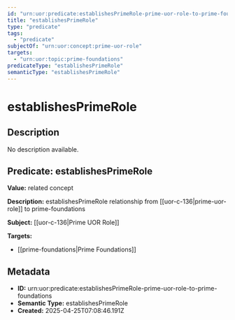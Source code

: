 ```yaml
---
id: "urn:uor:predicate:establishesPrimeRole-prime-uor-role-to-prime-foundations"
title: "establishesPrimeRole"
type: "predicate"
tags:
  - "predicate"
subjectOf: "urn:uor:concept:prime-uor-role"
targets:
  - "urn:uor:topic:prime-foundations"
predicateType: "establishesPrimeRole"
semanticType: "establishesPrimeRole"
---
```


# establishesPrimeRole

## Description

No description available.

## Predicate: establishesPrimeRole

**Value:** related concept

**Description:** establishesPrimeRole relationship from [[uor-c-136|prime-uor-role]] to prime-foundations

**Subject:** [[uor-c-136|Prime UOR Role]]

**Targets:**

- [[prime-foundations|Prime Foundations]]

## Metadata

- **ID:** urn:uor:predicate:establishesPrimeRole-prime-uor-role-to-prime-foundations
- **Semantic Type:** establishesPrimeRole
- **Created:** 2025-04-25T07:08:46.191Z
